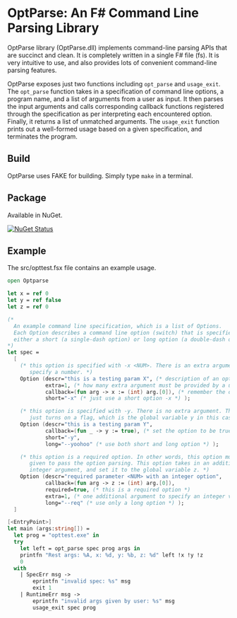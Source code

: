 OptParse: An F# Command Line Parsing Library
===============================================

OptParse library (OptParse.dll) implements command-line parsing APIs that are
succinct and clean. It is completely written in a single F# file (fs). It is
very intuitive to use, and also provides lots of convenient command-line parsing
features.

OptParse exposes just two functions including `opt_parse` and `usage_exit`.  The
`opt_parse` function takes in a specification of command line options, a program
name, and a list of arguments from a user as input. It then parses the input
arguments and calls corresponding callback functions registered through the
specification as per interpreting each encountered option. Finally, it returns a
list of unmatched arguments. The `usage_exit` function prints out a well-formed
usage based on a given specification, and terminates the program.

Build
-----
OptParse uses FAKE for building. Simply type `make` in a terminal.

Package
-------
Available in NuGet.

[![NuGet Status](http://img.shields.io/nuget/v/OptParse.svg?style=flat)](https://www.nuget.org/packages/OptParse/)

Example
-------

The src/opttest.fsx file contains an example usage.


```fsharp
open Optparse

let x = ref 0
let y = ref false
let z = ref 0

(*
  An example command line specification, which is a list of Options.
  Each Option describes a command line option (switch) that is specified with
  either a short (a single-dash option) or long option (a double-dash option).
*)
let spec =
  [
    (* this option is specified with -x <NUM>. There is an extra argument to
       specify a number. *)
    Option (descr="this is a testing param X", (* description of an option *)
            extra=1, (* how many extra argument must be provided by a user? *)
            callback=(fun arg -> x := (int) arg.[0]), (* remember the option *)
            short="-x" (* just use a short option -x *) );

    (* this option is specified with -y. There is no extra argument. This option
       just turns on a flag, which is the global variable y in this case. *)
    Option (descr="this is a testing param Y",
            callback=(fun _ -> y := true), (* set the option to be true *)
            short="-y",
            long="--yoohoo" (* use both short and long option *) );

    (* this option is a required option. In other words, this option must be
       given to pass the option parsing. This option takes in an additional
       integer argument, and set it to the global variable z. *)
    Option (descr="required parameter <NUM> with an integer option",
            callback=(fun arg -> z := (int) arg.[0]),
            required=true, (* this is a required option *)
            extra=1, (* one additional argument to specify an integer value *)
            long="--req" (* use only a long option *) );
  ]

[<EntryPoint>]
let main (args:string[]) =
  let prog = "opttest.exe" in
  try
    let left = opt_parse spec prog args in
    printfn "Rest args: %A, x: %d, y: %b, z: %d" left !x !y !z
    0
  with
    | SpecErr msg ->
        eprintfn "invalid spec: %s" msg
        exit 1
    | RuntimeErr msg ->
        eprintfn "invalid args given by user: %s" msg
        usage_exit spec prog
```
